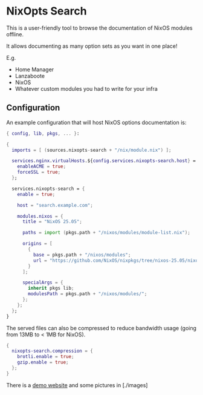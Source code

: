# NixOpts Search

This is a user-friendly tool to browse the documentation of NixOS modules offline.

It allows documenting as many option sets as you want in one place!

E.g.

- Home Manager
- Lanzaboote
- NixOS
- Whatever custom modules you had to write for your infra

## Configuration

An example configuration that will host NixOS options documentation is:

```nix
{ config, lib, pkgs, ... }:

{
  imports = [ (sources.nixopts-search + "/nix/module.nix") ];

  services.nginx.virtualHosts.${config.services.nixopts-search.host} = {
    enableACME = true;
    forceSSL = true;
  };

  services.nixopts-search = {
    enable = true;

    host = "search.example.com";

    modules.nixos = {
      title = "NixOS 25.05";

      paths = import (pkgs.path + "/nixos/modules/module-list.nix");

      origins = [
        {
          base = pkgs.path + "/nixos/modules";
          url = "https://github.com/NixOS/nixpkgs/tree/nixos-25.05/nixos/modules";
        }
      ];

      specialArgs = {
        inherit pkgs lib;
        modulesPath = pkgs.path + "/nixos/modules/";
      };
    };
  };
}
```

The served files can also be compressed to reduce bandwidth usage (going from 13MB to < 1MB for NixOS).

```nix
{
  nixopts-search.compression = {
    brotli.enable = true;
    gzip.enable = true;
  };
}
```

There is a [demo website](https://search.hubrecht.ovh) and some pictures in [./images]
